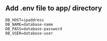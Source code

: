 ## Add .env file to app/ directory
```
DB_HOST=ipaddress
DB_NAME=database-name
DB_PASS=database-password
DB_USER=database-user
```
